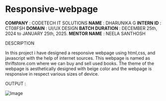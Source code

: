 # Responsive-webpage

**COMPANY** : CODETECH IT SOLUTIONS
**NAME** : DHARUNIKA G
**INTERN ID** : CT08FSH
**DOMAIN** :  UI/UX DESIGN
**BATCH DURATION** :  DECEMBER 25th, 2024 to JANUARY 25th, 2025.
**MENTOR NAME** : NEELA SANTHOSH

DESCRIPTION

In this project i have designed a responsive webpage using html,css, and javascript with the help of internet sources.
This webpage is named as thriftstore.com where we can buy and sell used books.
The theme of the webpage is aesthetically designed with beige color and the webpage is responsive in respect various sizes of device.

OUTPUT :

![Image](https://github.com/user-attachments/assets/60ee8153-980f-40de-a32c-7369ebd3fc20)
